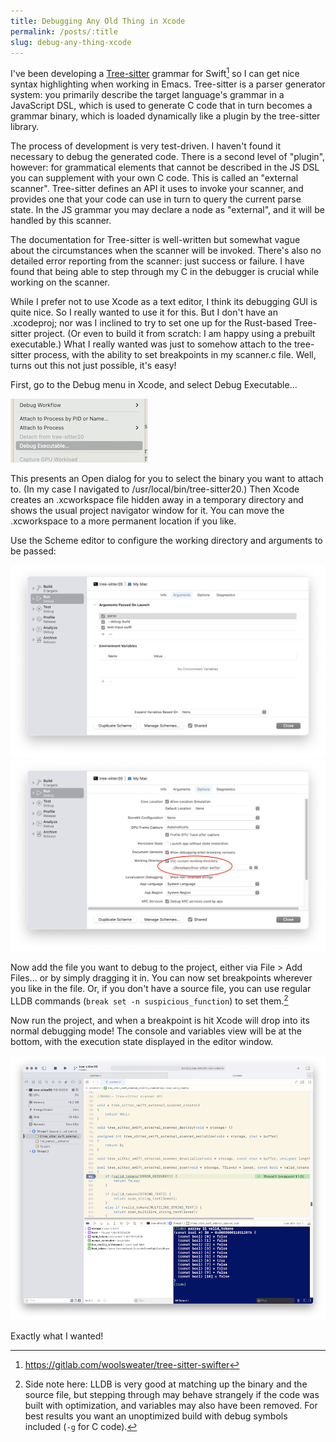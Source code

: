 ```yaml
---
title: Debugging Any Old Thing in Xcode
permalink: /posts/:title
slug: debug-any-thing-xcode
---
```


I've been developing a [Tree-sitter][tree-sitter] grammar for Swift[^1] so I can get nice syntax highlighting when working in Emacs. Tree-sitter is a parser generator system: you primarily describe the target language's grammar in a JavaScript DSL, which is used to generate C code that in turn becomes a grammar binary, which is loaded dynamically like a plugin by the tree-sitter library.

The process of development is very test-driven. I haven't found it necessary to debug the generated code. There is a second level of "plugin", however: for grammatical elements that cannot be described in the JS DSL you can supplement with your own C code. This is called an "external scanner". Tree-sitter defines an API it uses to invoke your scanner, and provides one that your code can use in turn to query the current parse state. In the JS grammar you may declare a node as "external", and it will be handled by this scanner.

The documentation for Tree-sitter is well-written but somewhat vague about the circumstances when the scanner will be invoked. There's also no detailed error reporting from the scanner: just success or failure. I have found that being able to step through my C in the debugger is crucial while working on the scanner.

While I prefer not to use Xcode as a text editor, I think its debugging GUI is quite nice. So I really wanted to use it for this. But I don't have an .xcodeproj; nor was I inclined to try to set one up for the Rust-based Tree-sitter project. (Or even to build it from scratch: I am happy using a prebuilt executable.) What I really wanted was just to somehow attach to the tree-sitter process, with the ability to set breakpoints in my scanner.c file. Well, turns out this not just possible, it's easy! 

First, go to the Debug menu in Xcode, and select Debug Executable...

![Xcode Debug menu selecting the 'Debug Executable...' item][menu]

This presents an Open dialog for you to select the binary you want to attach to. (In my case I navigated to /usr/local/bin/tree-sitter20.) Then Xcode creates an .xcworkspace file hidden away in a temporary directory and shows the usual project navigator window for it. You can move the .xcworkspace to a more permanent location if you like.

Use the Scheme editor to configure the working directory and arguments to be passed:

![Xcode scheme editor, Arguments tab][args]
![Xcode scheme editor, Options tab][working-dir]

Now add the file you want to debug to the project, either via File > Add Files... or by simply dragging it in. You can now set breakpoints wherever you like in the file. Or, if you don't have a source file, you can use regular LLDB commands (`break set -n suspicious_function`) to set them.[^2]

Now run the project, and when a breakpoint is hit Xcode will drop into its normal debugging mode! The console and variables view will be at the bottom, with the execution state displayed in the editor window.

![Xcode project debugging view][project-debug]

Exactly what I wanted!

[^1]:https://gitlab.com/woolsweater/tree-sitter-swifter
[^2]: Side note here: LLDB is very good at matching up the binary and the source file, but stepping through may behave strangely if the code was built with optimization, and variables may also have been removed. For best results you want an unoptimized build with debug symbols included (`-g` for C code).

[tree-sitter]:https://tree-sitter.github.io/tree-sitter/

[menu]:imgs/2022-04-16-menu.png

[args]:imgs/2022-04-16-args.png

[working-dir]:imgs/2022-04-16-working-dir.png

[project-debug]:imgs/2022-04-16-project-debug.png
